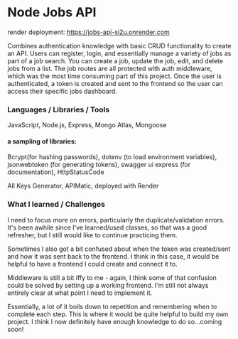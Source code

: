 # Node Jobs API

render deployment: https://jobs-api-si2u.onrender.com

Combines authentication knowledge with basic CRUD functionality to create an API. Users can register, login, and essentially manage a variety of jobs as part of a job search. You can create a job, update the job, edit, and delete jobs from a list. The job routes are all protected with auth middleware, which was the most time consuming part of this project. Once the user is authenticated, a token is created and sent to the frontend so the user can access their specific jobs dashboard. 

### Languages / Libraries / Tools

JavaScript, Node.js, Express, Mongo Atlas, Mongoose

#### a sampling of libraries: 
Bcrypt(for hashing passwords), dotenv (to load environment variables), jsonwebtoken (for generating tokens), swagger ui express (for documentation), HttpStatusCode

All Keys Generator, APIMatic, deployed with Render

### What I learned / Challenges

I need to focus more on errors, particularly the duplicate/validation errors. It's been awhile since I've learned/used classes, so that was a good refresher, but I still would like to continue practicing them.

Sometimes I also got a bit confused about when the token was created/sent and how it was sent back to the frontend. I think in this case, it would be helpful to have a frontend I could create and connect it to. 

Middleware is still a bit iffy to me - again, I think some of that confusion could be solved by setting up a working frontend. I'm still not always entirely clear at what point I need to implement it. 

Essentially, a lot of it boils down to repetition and remembering when to complete each step. This is where it would be quite helpful to build my own project. I think I now definitely have enough knowledge to do so...coming soon!
